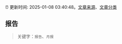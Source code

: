 :alarm_clock: 更新时间: 2025-01-08 03:40:48。[文章来源](/README.md)、[文章分类](/TAGS.md)

## 报告


> 关键字：`报告`、`月报`



